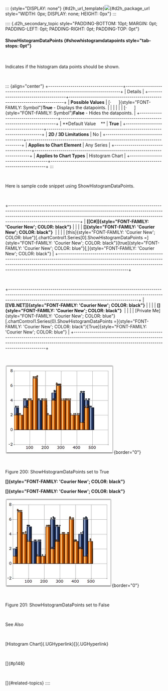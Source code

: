 ::: {style="DISPLAY: none"}
[](ms-xhelp:///?Id=d2h_url_template){#d2h_url_template}![](!package_url!){#d2h_package_url style="WIDTH: 0px; DISPLAY: none; HEIGHT: 0px"}
:::

:::: {.d2h_secondary_topic style="PADDING-BOTTOM: 10pt; MARGIN: 0pt; PADDING-LEFT: 0pt; PADDING-RIGHT: 0pt; PADDING-TOP: 0pt"}
#### ShowHistogramDataPoints {#showhistogramdatapoints style="tab-stops: 0pt"}

 

Indicates if the histogram data points should be shown.

 

::: {align="center"}
+-------------------------------------+---------------------------------------------------------------------------+
| Details                                                                                                         |
+-------------------------------------+---------------------------------------------------------------------------+
| **Possible Values**                 | [·      ]{style="FONT-FAMILY: Symbol"}**True** - Displays the datapoints. |
|                                     |                                                                           |
|                                     | [·      ]{style="FONT-FAMILY: Symbol"}**False** - Hides the datapoints.   |
+-------------------------------------+---------------------------------------------------------------------------+
| **Default Value    **               | **True**                                                                  |
+-------------------------------------+---------------------------------------------------------------------------+
| **2D / 3D Limitations**             | No                                                                        |
+-------------------------------------+---------------------------------------------------------------------------+
| **Applies to Chart Element**        | Any Series                                                                |
+-------------------------------------+---------------------------------------------------------------------------+
| **Applies to Chart Types**          | Histogram Chart                                                           |
+-------------------------------------+---------------------------------------------------------------------------+
:::

 

Here is sample code snippet using ShowHistogramDataPoints.

 

+-----------------------------------------------------------------------------------------------------------------------------------------------------------------------------------------------------------------------------------------------------------------------------+
| **[\[C#\]]{style="FONT-FAMILY: 'Courier New'; COLOR: black"}**                                                                                                                                                                                                              |
|                                                                                                                                                                                                                                                                             |
| **[]{style="FONT-FAMILY: 'Courier New'; COLOR: black"}**                                                                                                                                                                                                                    |
|                                                                                                                                                                                                                                                                             |
| [this]{style="FONT-FAMILY: 'Courier New'; COLOR: blue"}[.chartControl1.Series\[0\].ShowHistogramDataPoints =]{style="FONT-FAMILY: 'Courier New'; COLOR: black"}[true]{style="FONT-FAMILY: 'Courier New'; COLOR: blue"}[;]{style="FONT-FAMILY: 'Courier New'; COLOR: black"} |
+-----------------------------------------------------------------------------------------------------------------------------------------------------------------------------------------------------------------------------------------------------------------------------+

 

+----------------------------------------------------------------------------------------------------------------------------------------------------------------------------------------------------------------------------+
| **[\[VB.NET\]]{style="FONT-FAMILY: 'Courier New'; COLOR: black"}**                                                                                                                                                         |
|                                                                                                                                                                                                                            |
| **[]{style="FONT-FAMILY: 'Courier New'; COLOR: black"}**                                                                                                                                                                   |
|                                                                                                                                                                                                                            |
| [Private Me]{style="FONT-FAMILY: 'Courier New'; COLOR: blue"}[.chartControl1.Series(0).ShowHistogramDataPoints =]{style="FONT-FAMILY: 'Courier New'; COLOR: black"}[True]{style="FONT-FAMILY: 'Courier New'; COLOR: blue"} |
+----------------------------------------------------------------------------------------------------------------------------------------------------------------------------------------------------------------------------+

 

![](ImagesExt/image84_200.jpg){border="0"}

 

Figure 200: ShowHistogramDataPoints set to True

**[]{style="FONT-FAMILY: 'Courier New'; COLOR: black"}** 

**[]{style="FONT-FAMILY: 'Courier New'; COLOR: black"}** 

![](ImagesExt/image84_201.jpg){border="0"}

 

Figure 201: ShowHistogramDataPoints set to False

 

See Also

 

[Histogram Chart]{.UGHyperlink}[]{.UGHyperlink}

 

[]{#p148} 

 

[]{#related-topics}
::::
